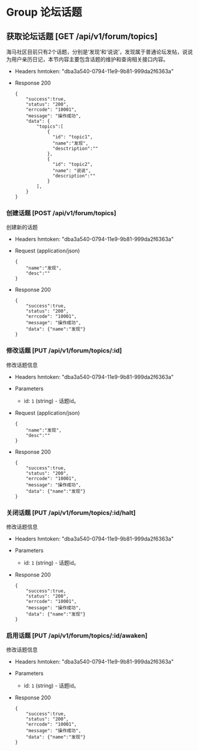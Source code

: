 # Group 论坛话题

## 获取论坛话题 [GET /api/v1/forum/topics]
海马社区目前只有2个话题，分别是‘发现’和‘说说’，发现属于普通论坛发帖，说说为用户亲历日记，本节内容主要包含话题的维护和查询相关接口内容。

+ Headers
  hmtoken: "dba3a540-0794-11e9-9b81-999da2f6363a"

+ Response 200

      {
          "success":true,
          "status": "200",
          "errcode": "10001",
          "message": "操作成功",
          "data": {
              "topics":[
                  {
                    "id": "topic1",
                    "name":"发现",
                    "desctription":""
                  },
                  {
                    "id": "topic2",
                    "name": "说说",
                    "description":""
                  }
              ],
          }
      }

### 创建话题 [POST /api/v1/forum/topics]
创建新的话题

+ Headers
  hmtoken: "dba3a540-0794-11e9-9b81-999da2f6363a"

+ Request (application/json)

      {
          "name":"发现",
          "desc":""
      }

+ Response 200

      {
          "success":true,
          "status": "200",
          "errcode": "10001",
          "message": "操作成功",
          "data": {"name":"发现"}
      }

### 修改话题 [PUT /api/v1/forum/topics/:id]
修改话题信息

+ Headers
  hmtoken: "dba3a540-0794-11e9-9b81-999da2f6363a"

+ Parameters
  + id: `1` (string) - 话题id。

+ Request (application/json)

      {
          "name":"发现",
          "desc":""
      }

+ Response 200

      {
          "success":true,
          "status": "200",
          "errcode": "10001",
          "message": "操作成功",
          "data": {"name":"发现"}
      }

### 关闭话题 [PUT /api/v1/forum/topics/:id/halt]
修改话题信息

+ Headers
  hmtoken: "dba3a540-0794-11e9-9b81-999da2f6363a"

+ Parameters
  + id: `1` (string) - 话题id。

+ Response 200

      {
          "success":true,
          "status": "200",
          "errcode": "10001",
          "message": "操作成功",
          "data": {"name":"发现"}
      }

### 启用话题 [PUT /api/v1/forum/topics/:id/awaken]
修改话题信息

+ Headers
  hmtoken: "dba3a540-0794-11e9-9b81-999da2f6363a"

+ Parameters
  + id: `1` (string) - 话题id。

+ Response 200

      {
          "success":true,
          "status": "200",
          "errcode": "10001",
          "message": "操作成功",
          "data": {"name":"发现"}
      }
